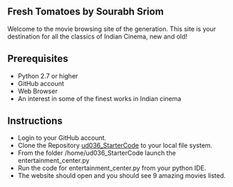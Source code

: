 ## Fresh Tomatoes by Sourabh Sriom

Welcome to the movie browsing site of the generation. This site is your destination for all the classics of Indian Cinema, new and old!

## Prerequisites

- Python 2.7 or higher
- GitHub account
- Web Browser
- An interest in some of the finest works in Indian cinema

## Instructions

- Login to your GitHub account.
- Clone the Repository [ud036\_StarterCode](https://github.com/sourabhsriom/ud036_StarterCode) to your local file system.
- From the folder /home/ud036\_StarterCode launch the entertainment\_center.py
- Run the code for entertainment\_center.py from your python IDE.
- The website should open and you should see 9 amazing movies listed.